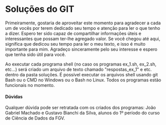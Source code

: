 # Soluções do GIT

Primeiramente, gostaria de aproveitar este momento para agradecer a cada um de vocês por terem dedicado seu tempo e atenção para ler o que tenho a dizer. Espero ter sido capaz de compartilhar informações úteis e interessantes que possam ter-lhe agregado valor.
Se você chegou até aqui, significa que dedicou seu tempo para ler o meu texto, e isso é muito importante para mim. Agradeço sinceramente pelo seu interesse e espero que tenha sido útil para você.

Ao executar cada programa shell (no caso os programas ex_1.sh, ex_2.sh, etc...) será criado um arquivo de texto chamado "respostas_ex_1" e etc. dentro da pasta soluções.
É possível executar os arquivos shell usando git Bash ou o CMD no Windows ou o Bash no Linux. Todos os programas estão funcionais no momento.

#### Dúvidas
Qualquer dúvida pode ser retratada com os criados dos programas: João Gabriel Machado e Gustavo Bianchi da Silva, alunos do 1º período do curso de Ciência de Dados da FGV.
